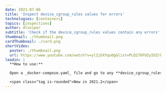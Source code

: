 ```yaml
---
date: 2021-07-06
title: 'Inspect device_cgroup_rules values for errors'
technologies: [containers]
topics: [inspections]
author: dlsniper
subtitle: 'Check if the device_cgroup_rules values contain any errors'
thumbnail: ./thumbnail.png
cardThumbnail: ./card.png
shortVideo:
  poster: ./thumbnail.png
  url: https://www.youtube.com/watch?v=yl2jGXYquOg&list=PLQ176FUIyIUZrbrlz4AY1V8VzBJKZyVlW&index=62
leadin: |
  **How to use:**

  Open a _docker-compose.yaml_ file and go to any **device_cgroup_rules** value to see if it contains any messages or not.

  <span class="tag is-rounded">New in 2021.2</span>
---
```

